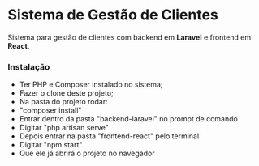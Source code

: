 # Sistema de Gestão de Clientes
Sistema para gestão de clientes com backend em **Laravel** e frontend em **React**.


### Instalação ###

- Ter PHP e Composer instalado no sistema;
- Fazer o clone deste projeto;
- Na pasta do projeto rodar:
- "composer install"
- Entrar dentro da pasta "backend-laravel" no prompt de comando
- Digitar "php artisan serve"
- Depois entrar na pasta "frontend-react" pelo terminal
- Digitar "npm start"
- Que ele já abrirá o projeto no navegador